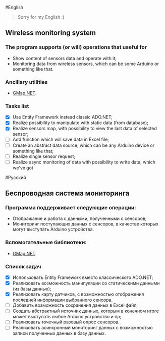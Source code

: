 #English
> Sorry for my English :)

## Wireless monitoring system

### The program supports (or will) operations that useful for
- Show content of sensors data and operate with it;
- Monitoring data from wireless sensors, which can be some Arduino or something like that.

### Ancillary utilities
- [GMap.NET](https://greatmaps.codeplex.com/).

### Tasks list
- [x] Use Entity Framework instead classic ADO.NET;
- [x] Realize possibility to manipulate with static data (from database);
- [x] Realize sensors map, with possibility to view the last data of selected sensor;
- [ ] Add function which will save data in Excel file;
- [ ] Create an abstract data source, which can be any Arduino device or something like that;
- [ ] Realize single sensor request;
- [ ] Realize async monitoring of data with possibility to write data, which we've got

#Русский

## Беспроводная система мониторинга

### Программа поддерживает следующие операции:
- Отображание и работа с данными, полученными с сенсоров;
- Мониторинг поступающих данных с сенсоров, в качестве которых могут выступать Arduino устройства.

### Вспомогательные библиотеки:
- [GMap.NET](https://greatmaps.codeplex.com/).

### Список задач
- [x] Использовать Entity Framework вместо классического ADO.NET;
- [x] Реализовать возможность манипуляции со статическими данными (из базы данных);
- [x] Реализовать карту датчиков, с возможностью отображения последней информации выбранного сенсора.
- [ ] Добавить возможность сохранения данных в Excel файл;
- [ ] Создать абстрактный источник данных, которым в конечном итоге может выступать любое Arduino устройство и пр;
- [ ] Реализовать точечный разовый опрос сенсоров.
- [ ] Реализовать асинхронный мониторинг данных с возможностью записи полученных данных в базу данных.
